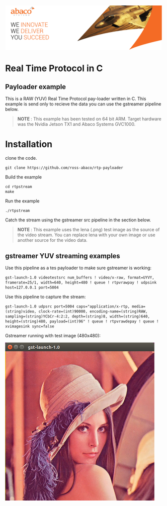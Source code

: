 
![Abaco stripe](docs/abaco-banner.png)

# Real Time Protocol in C
## Payloader example
This is a RAW (YUV) Real Time Protocol pay-loader written in C. This example is send only to recieve the data you can use the gstreamer pipeline below.

> **NOTE** : This example has been tested on 64 bit ARM. Target hardware was the Nvidia Jetson TX1 and Abaco Systems GVC1000.

# Installation
clone the code.

    git clone https://github.com/ross-abaco/rtp-payloader
Build the example

    cd rtpstream
    make
Run the example

    ./rtpstream
Catch the stream using the gstreamer src pipeline in the section below.

> **NOTE** : This example uses the lena (.png) test image as the source of the video stream. You can replace lena with your own image or use another source for the video data.

## gstreamer YUV streaming examples
Use this pipeline as a tes payloader to make sure gstreamer is working:

    gst-launch-1.0 videotestsrc num_buffers ! video/x-raw, format=UYVY, framerate=25/1, width=640, height=480 ! queue ! rtpvrawpay ! udpsink host=127.0.0.1 port=5004

Use this pipeline to capture the stream:

    gst-launch-1.0 udpsrc port=5004 caps="application/x-rtp, media=(string)video, clock-rate=(int)90000, encoding-name=(string)RAW, sampling=(string)YCbCr-4:2:2, depth=(string)8, width=(string)640, height=(string)480, payload=(int)96" ! queue ! rtpvrawdepay ! queue ! xvimagesink sync=false
    
Gstreamer running with test image (480x480):

![Lena test image](docs/lena-test.png)
